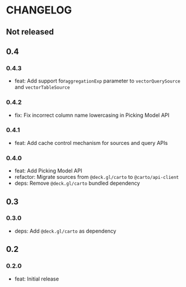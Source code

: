 # CHANGELOG

## Not released

## 0.4

### 0.4.3

- feat: Add support for`aggregationExp` parameter to `vectorQuerySource` and `vectorTableSource`

### 0.4.2

- fix: Fix incorrect column name lowercasing in Picking Model API

### 0.4.1

- feat: Add cache control mechanism for sources and query APIs

### 0.4.0

- feat: Add Picking Model API
- refactor: Migrate sources from `@deck.gl/carto` to `@carto/api-client`
- deps: Remove `@deck.gl/carto` bundled dependency

## 0.3

### 0.3.0

- deps: Add `@deck.gl/carto` as dependency

## 0.2

### 0.2.0

- feat: Initial release
